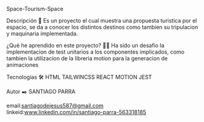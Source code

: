 Space-Tourism-Space 

Descripción 📑
Es un proyecto el cual muestra una propuesta turistica por el espacio, se da a conocer los distintos destinos como tambien su tripulacion y maquinaria implementada.

¿Qué he aprendido en este proyecto? 🙇🏻
Ha sido un desafio la implementacion de test unitarios a los componentes implicados, como tambien la utilizacion de la libreria motion para la generacion de animaciones 

Tecnologías 🛠
HTML TAILWINCSS REACT MOTION JEST 

Autor ✒️
SANTIAGO PARRA

email:santiagodejesus587@gmail.com
linkeid:www.linkedin.com/in/santiago-parra-563318185
